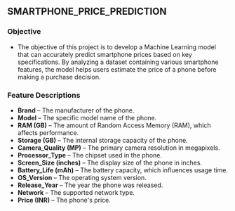 ## SMARTPHONE_PRICE_PREDICTION

### Objective
* The objective of this project is to develop a Machine Learning model that can accurately predict smartphone prices based on key specifications. By analyzing a dataset containing various smartphone features, the model helps users estimate the price of a phone before making a purchase decision.

### Feature Descriptions

- **Brand** – The manufacturer of the phone.  
- **Model** – The specific model name of the phone.  
- **RAM (GB)** – The amount of Random Access Memory (RAM), which affects performance.  
- **Storage (GB)** – The internal storage capacity of the phone.  
- **Camera_Quality (MP)** – The primary camera resolution in megapixels.  
- **Processor_Type** – The chipset used in the phone.  
- **Screen_Size (inches)** – The display size of the phone in inches.  
- **Battery_Life (mAh)** – The battery capacity, which influences usage time.  
- **OS_Version** – The operating system version.  
- **Release_Year** – The year the phone was released.  
- **Network** – The supported network type.  
- **Price (INR)** – The phone's price.  

